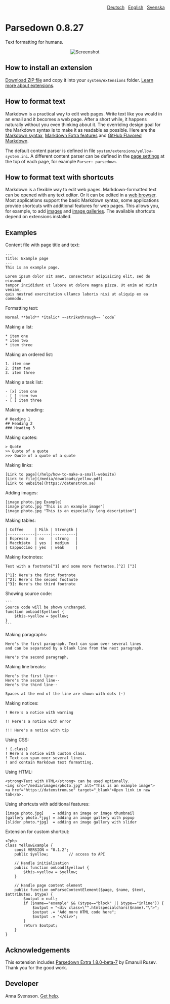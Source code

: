 <p align="right"><a href="README-de.md">Deutsch</a> &nbsp; <a href="README.md">English</a> &nbsp; <a href="README-sv.md">Svenska</a></p>

# Parsedown 0.8.27

Text formatting for humans.

<p align="center"><img src="SCREENSHOT.png" alt="Screenshot"></p>

## How to install an extension

[Download ZIP file](https://github.com/annaesvensson/yellow-parsedown/archive/refs/heads/main.zip) and copy it into your `system/extensions` folder. [Learn more about extensions](https://github.com/annaesvensson/yellow-update).

## How to format text

Markdown is a practical way to edit web pages. Write text like you would in an email and it becomes a web page. After a short while, it happens naturally without you even thinking about it. The overriding design goal for the Markdown syntax is to make it as readable as possible. Here are the [Markdown syntax](http://commonmark.org/help/), [Markdown Extra features](https://michelf.ca/projects/php-markdown/extra/) and [GitHub Flavored Markdown](https://help.github.com/en/articles/basic-writing-and-formatting-syntax).

The default content parser is defined in file `system/extensions/yellow-system.ini`. A different content parser can be defined in the [page settings](https://github.com/annaesvensson/yellow-core#settings-page) at the top of each page, for example `Parser: parsedown`.

## How to format text with shortcuts

Markdown is a flexible way to edit web pages. Markdown-formatted text can be opened with any text editor. Or it can be edited in a [web browser](https://github.com/annaesvensson/yellow-edit). Most applications support the basic Markdown syntax, some applications provide shortcuts with additional features for web pages. This allows you, for example, to add [images](https://github.com/annaesvensson/yellow-image) and [image galleries](https://github.com/annaesvensson/yellow-gallery). The available shortcuts depend on extensions installed.

## Examples

Content file with page title and text:

    ---
    Title: Example page
    ---
    This is an example page.

    Lorem ipsum dolor sit amet, consectetur adipisicing elit, sed do eiusmod 
    tempor incididunt ut labore et dolore magna pizza. Ut enim ad minim veniam, 
    quis nostrud exercitation ullamco laboris nisi ut aliquip ex ea commodo. 

Formatting text:

    Normal **bold** *italic* ~~strikethrough~~ `code`

Making a list:

    * item one
    * item two
    * item three

Making an ordered list:

    1. item one
    2. item two
    3. item three

Making a task list:

    - [x] item one
    - [ ] item two
    - [ ] item three

Making a heading:

    # Heading 1
    ## Heading 2
    ### Heading 3

Making quotes:

    > Quote
    >> Quote of a quote
    >>> Quote of a quote of a quote

Making links:

    [Link to page](/help/how-to-make-a-small-website)
    [Link to file](/media/downloads/yellow.pdf)
    [Link to website](https://datenstrom.se)

Adding images:

    [image photo.jpg Example]
    [image photo.jpg "This is an example image"]
    [image photo.jpg "This is an especially long description"]

Making tables:

    | Coffee     | Milk | Strength |
    |------------|------|----------|
    | Espresso   | no   | strong   |
    | Macchiato  | yes  | medium   |
    | Cappuccino | yes  | weak     |

Making footnotes:

    Text with a footnote[^1] and some more footnotes.[^2] [^3]
    
    [^1]: Here's the first footnote
    [^2]: Here's the second footnote
    [^3]: Here's the third footnote

Showing source code:

    ```
    Source code will be shown unchanged.
    function onLoad($yellow) {
        $this->yellow = $yellow;
    }
    ```

Making paragraphs:

    Here's the first paragraph. Text can span over several lines
    and can be separated by a blank line from the next paragraph.

    Here's the second paragraph.

Making line breaks:

    Here's the first line⋅⋅
    Here's the second line⋅⋅
    Here's the third line⋅⋅
    
    Spaces at the end of the line are shown with dots (⋅)

Making notices:

    ! Here's a notice with warning
    
    !! Here's a notice with error
    
    !!! Here's a notice with tip

Using CSS:

    ! {.class}
    ! Here's a notice with custom class.
    ! Text can span over several lines
    ! and contain Markdown text formatting.

Using HTML:

    <strong>Text with HTML</strong> can be used optionally.
    <img src="/media/images/photo.jpg" alt="This is an example image">
    <a href="https://datenstrom.se" target="_blank">Open link in new tab</a>.

Using shortcuts with additional features:

    [image photo.jpg]    = adding an image or image thumbnail
    [gallery photo.*jpg] = adding an image gallery with popup
    [slider photo.*jpg]  = adding an image gallery with slider

Extension for custom shortcut:

```
<?php
class YellowExample {
    const VERSION = "0.1.2";
    public $yellow;         // access to API
    
    // Handle initialisation
    public function onLoad($yellow) {
        $this->yellow = $yellow;
    }
    
    // Handle page content element
    public function onParseContentElement($page, $name, $text, $attributes, $type) {
        $output = null;
        if ($name=="example" && ($type=="block" || $type=="inline")) {
            $output = "<div class=\"".htmlspecialchars($name)."\">";
            $output .= "Add more HTML code here";
            $output .= "</div>";
        }
        return $output;
    }
}
```
## Acknowledgements

This extension includes [Parsedown Extra 1.8.0-beta-7](https://github.com/erusev/parsedown) by Emanuil Rusev. Thank you for the good work.

## Developer

Anna Svensson. [Get help](https://datenstrom.se/yellow/help/).
